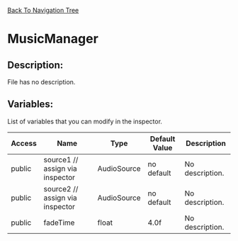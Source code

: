 [Back To Navigation Tree](https://wesleywh.github.io/GameDevRepo/docs/navigation.html)
# MusicManager

## Description:
File has no description.

## Variables:
List of variables that you can modify in the inspector.

|Access|Name|Type|Default Value|Description|
|---|---|---|---|---|
|public|source1                   // assign via inspector|AudioSource|no default|No description.|
|public|source2              // assign via inspector|AudioSource|no default|No description.|
|public|fadeTime|float|4.0f|No description.|
